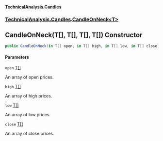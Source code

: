 #### [TechnicalAnalysis.Candles](TechnicalAnalysis.Candles.md 'TechnicalAnalysis.Candles')
### [TechnicalAnalysis.Candles](TechnicalAnalysis.Candles.md#TechnicalAnalysis.Candles 'TechnicalAnalysis.Candles').[CandleOnNeck&lt;T&gt;](CandleOnNeck_T_.md 'TechnicalAnalysis.Candles.CandleOnNeck<T>')

## CandleOnNeck(T[], T[], T[], T[]) Constructor

```csharp
public CandleOnNeck(in T[] open, in T[] high, in T[] low, in T[] close);
```
#### Parameters

<a name='TechnicalAnalysis.Candles.CandleOnNeck_T_.CandleOnNeck(T[],T[],T[],T[]).open'></a>

`open` [T](CandleOnNeck_T_.md#TechnicalAnalysis.Candles.CandleOnNeck_T_.T 'TechnicalAnalysis.Candles.CandleOnNeck<T>.T')[[]](https://docs.microsoft.com/en-us/dotnet/api/System.Array 'System.Array')

An array of open prices.

<a name='TechnicalAnalysis.Candles.CandleOnNeck_T_.CandleOnNeck(T[],T[],T[],T[]).high'></a>

`high` [T](CandleOnNeck_T_.md#TechnicalAnalysis.Candles.CandleOnNeck_T_.T 'TechnicalAnalysis.Candles.CandleOnNeck<T>.T')[[]](https://docs.microsoft.com/en-us/dotnet/api/System.Array 'System.Array')

An array of high prices.

<a name='TechnicalAnalysis.Candles.CandleOnNeck_T_.CandleOnNeck(T[],T[],T[],T[]).low'></a>

`low` [T](CandleOnNeck_T_.md#TechnicalAnalysis.Candles.CandleOnNeck_T_.T 'TechnicalAnalysis.Candles.CandleOnNeck<T>.T')[[]](https://docs.microsoft.com/en-us/dotnet/api/System.Array 'System.Array')

An array of low prices.

<a name='TechnicalAnalysis.Candles.CandleOnNeck_T_.CandleOnNeck(T[],T[],T[],T[]).close'></a>

`close` [T](CandleOnNeck_T_.md#TechnicalAnalysis.Candles.CandleOnNeck_T_.T 'TechnicalAnalysis.Candles.CandleOnNeck<T>.T')[[]](https://docs.microsoft.com/en-us/dotnet/api/System.Array 'System.Array')

An array of close prices.